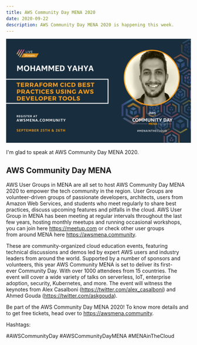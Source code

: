 ```yaml
---
title: AWS Community Day MENA 2020
date: 2020-09-22
description: AWS Community Day MENA 2020 is happening this week.
---
```


![aws-mena](./aws-mena.png)

I'm glad to speak at AWS Community Day MENA 2020.

## AWS Community Day MENA

AWS User Groups in MENA are all set to host AWS Community Day MENA 2020 to empower the tech community in the region. User Groups are volunteer-driven groups of passionate developers, architects, users from Amazon Web Services, and students who meet regularly to share best practices, discuss upcoming features and pitfalls in the cloud. AWS User Group in MENA has been meeting at regular intervals throughout the last few years, hosting monthly meetups and running occasional workshops, you can join here https://meetup.com or check other user groups from around MENA here https://awsmena.community.

These are community-organized cloud education events, featuring technical discussions and demos led by expert AWS users and industry leaders from around the world. Supported by a number of sponsors and volunteers, this year AWS Community MENA is set to deliver its first-ever Community Day. With over 1000 attendees from 15 countries. The event will cover a wide variety of talks on serverless, IoT, enterprise adoption, security, Kubernetes, and more. The event will witness the keynotes from Alex Casalboni (https://twitter.com/alex_casalboni) and Ahmed Gouda (https://twitter.com/askgouda).

Be part of the AWS Community Day MENA 2020! To know more details and to get free tickets, head over to https://awsmena.community.

Hashtags:

#AWSCommunityDay
#AWSCommunityDayMENA
#MENAinTheCloud
